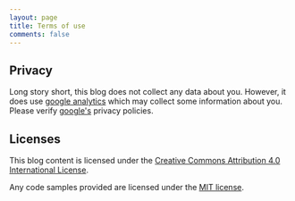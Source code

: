 ```yaml
---
layout: page
title: Terms of use
comments: false
---
```


## Privacy
Long story short, this blog does not collect any data about you. However, it does use [google analytics](https://analytics.google.com/) which may collect some information about you. Please verify [google's](http://www.google.com/analytics/learn/privacy.html) privacy policies.

## Licenses
This blog content is licensed under the [Creative Commons Attribution 4.0 International License](http://creativecommons.org/licenses/by/4.0/). 

Any code samples provided are licensed under the [MIT license](https://opensource.org/licenses/MIT).
